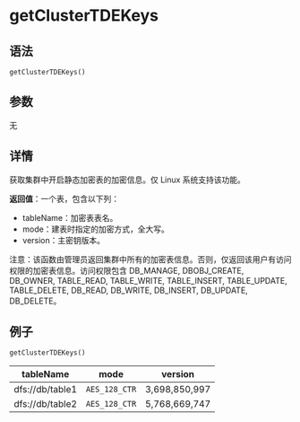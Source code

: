 # getClusterTDEKeys

## 语法

`getClusterTDEKeys()`

## 参数

无

## 详情

获取集群中开启静态加密表的加密信息。仅 Linux 系统支持该功能。

**返回值**：一个表，包含以下列：

* tableName：加密表表名。
* mode：建表时指定的加密方式，全大写。
* version：主密钥版本。

注意：该函数由管理员返回集群中所有的加密表信息。否则，仅返回该用户有访问权限的加密表信息。访问权限包含 DB\_MANAGE, DBOBJ\_CREATE,
DB\_OWNER, TABLE\_READ, TABLE\_WRITE, TABLE\_INSERT, TABLE\_UPDATE, TABLE\_DELETE,
DB\_READ, DB\_WRITE, DB\_INSERT, DB\_UPDATE, DB\_DELETE。

## 例子

```
getClusterTDEKeys()
```

| **tableName** | **mode** | **version** |
| --- | --- | --- |
| dfs://db/table1 | `AES_128_CTR` | 3,698,850,997 |
| dfs://db/table2 | `AES_128_CTR` | 5,768,669,747 |

